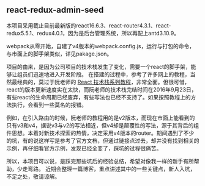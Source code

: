 ## react-redux-admin-seed

本项目采用截止目前最新版的react16.6.3、react-router4.3.1、react-redux5.5.1、redux4.0.1，因为是后台管理系统，所以再配上antd3.10.9。

webpack从零开始，自建了v4版本的webpack.config.js，运行与打包的命令，与市面上的脚手架类似，详见pakage.json。

项目的由来，是因为公司项目的技术栈发生了变化，需要一个react的脚手架，能够让组员们迅速地进入开发阶段。
在搭建的过程中，参考了许多网上的教程，当然最经典的，莫过于阮老师的 [React 技术栈系列教程](http://www.ruanyifeng.com/blog/2016/09/react-technology-stack.html)，非常全面。但很可惜，react的版本更新速度实在太快，而阮老师的技术栈完结时间在2016年9月23日，有些react的生命周期已经废弃，有些写法也已经不支持了。如果按照教程上的方法执行，会看到一些莫名的报错。

例如，在引入路由的时候，阮老师的教程用的是v2版本，而现在市面上能看到的只有v3和v4，据说v3与v2的写法相近，但v4却是颠覆性的写法，源于其背后的组件思想。本着对新技术探索的热情，决定采用v4版本的router。期间遇到了不少的坑，有的说这样写是参考了官方文档，但通过链接点过去，却并没有找到相关的示例，再仔细看官方示例，发现已经全变了，踩坑的过程很痛苦。

所以，本项目可以说，是踩完那些坑后的经验总结，希望对像我一样的新手有所帮助，少走弯路。
近期会整理一篇博客，重点讲述其中的一些关键点，新人入坑，不足之处，敬请谅解。
